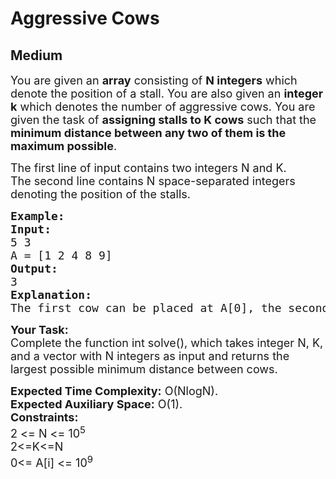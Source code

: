 # Aggressive Cows
## Medium
<div class="problems_problem_content__Xm_eO"><p><span style="font-size:18px">You are given an <strong>array</strong> consisting of <strong>N integers</strong> which denote the position of a stall. You are also given an <strong>integer</strong> <strong>k</strong> which denotes the number of aggressive cows. You are given the task of <strong>assigning stalls to K cows</strong> such that the <strong>minimum distance between any two of them is the maximum possible</strong>.</span></p>

<p><span style="font-size:18px">The first line of input contains two integers N and K.<br>
The second line contains N space-separated integers denoting the position of the stalls.</span></p>

<pre><span style="font-size:18px"><strong>Example:</strong>
<strong>Input:</strong>
5 3
A = [1 2 4 8 9]
<strong>Output:</strong>
3
<strong>Explanation:</strong>
The first cow can be placed at A[0], the second cow can be placed at A[2] and the third cow can be placed at A[3]. The minimum distance between cows, in this case, is 3, which also is the largest among all possible ways.</span></pre>

<p><span style="font-size:18px"><strong>Your Task:</strong><br>
Complete the function int solve(), which takes integer N, K, and a vector with N integers as input and returns the largest possible minimum distance between cows.</span></p>

<p><span style="font-size:18px"><strong>Expected Time Complexity:</strong> O(NlogN).<br>
<strong>Expected Auxiliary Space:</strong> O(1).<br>
<strong>Constraints:</strong><br>
2 &lt;= N &lt;= 10<sup>5</sup><br>
2&lt;=K&lt;=N<br>
0&lt;= A[i] &lt;= 10<sup>9</sup></span><br>
&nbsp;</p>

<p><br>
&nbsp;</p>

<p>&nbsp;</p>

<p>&nbsp;</p>
</div>